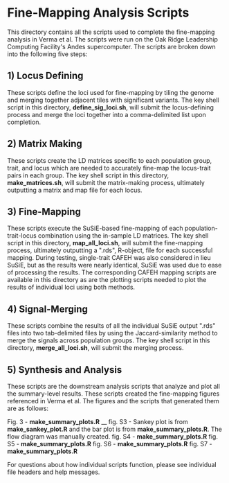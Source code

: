 # Fine-Mapping Analysis Scripts

This directory contains all the scripts used to complete the fine-mapping analysis in Verma et al. The scripts were run on the Oak Ridge Leadership Computing Facility's Andes supercomputer. The scripts are broken down into the following five steps:

## 1) Locus Defining ##
These scripts define the loci used for fine-mapping by tiling the genome and merging together adjacent tiles with significant variants. The key shell script in this directory, **define_sig_loci.sh**, will submit the locus-defining process and merge the loci together into a comma-delimited list upon completion.

## 2) Matrix Making ##
These scripts create the LD matrices specific to each population group, trait, and locus which are needed to accurately fine-map the locus-trait pairs in each group. The key shell script in this directory, **make_matrices.sh**, will submit the matrix-making process, ultimately outputting a matrix and map file for each locus.

## 3) Fine-Mapping ##
These scripts execute the SuSiE-based fine-mapping of each population-trait-locus combination using the in-sample LD matrices. The key shell script in this directory, **map_all_loci.sh**, will submit the fine-mapping process, ultimately outputting a ".rds", R-object, file for each successful mapping. During testing, single-trait CAFEH was also considered in lieu SuSiE, but as the results were nearly identical, SuSiE was used due to ease of processing the results. The corresponding CAFEH mapping scripts are available in this directory as are the plotting scripts needed to plot the results of individual loci using both methods.  

## 4) Signal-Merging ##
These scripts combine the results of all the individual SuSiE output ".rds" files into two tab-delimited files by using the Jaccard-similarity method to merge the signals across population groups. The key shell script in this directory, **merge_all_loci.sh**, will submit the merging process. 

## 5) Synthesis and Analysis ##
These scripts are the downstream analysis scripts that analyze and plot all the summary-level results. These scripts created the fine-mapping figures referenced in Verma et al. The figures and the scripts that generated them are as follows:

Fig. 3 - **make_summary_plots.R** __
fig. S3 - Sankey plot is from **make_sankey_plot.R** and the bar plot is from **make_summary_plots.R**. The flow diagram was manually created.
fig. S4 - **make_summary_plots.R**
fig. S5 - **make_summary_plots.R**
fig. S6 - **make_summary_plots.R**
fig. S7 - **make_summary_plots.R**

For questions about how individual scripts function, please see individual file headers and help messages.
